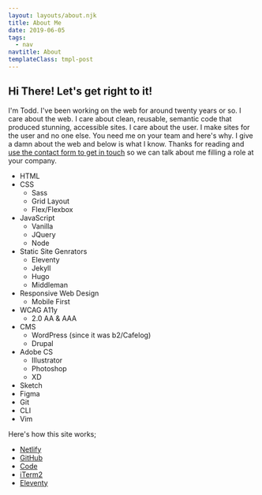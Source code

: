 ```yaml
---
layout: layouts/about.njk
title: About Me
date: 2019-06-05
tags:
  - nav
navtitle: About
templateClass: tmpl-post
---
```


## Hi There! Let's get right to it!

I'm Todd. I've been working on the web for around twenty years or so. I care about the web. I care about clean, reusable, semantic code that produced stunning, accessible sites. I care about the user. I make sites for the user and no one else. You need me on your team and here's why. I give a damn about the web and below is what I know. Thanks for reading and <a href="{{ '/' | url }}/contact">use the contact form to get in touch</a> so we can talk about me filling a role at your company.

* HTML
* CSS
  * Sass
  * Grid Layout
  * Flex/Flexbox
* JavaScript
  * Vanilla
  * JQuery
  * Node
* Static Site Genrators
  * Eleventy
  * Jekyll
  * Hugo
  * Middleman
* Responsive Web Design
  * Mobile First
* WCAG A11y
  * 2.0 AA &amp; AAA
* CMS
  * WordPress (since it was b2/Cafelog)
  * Drupal
* Adobe CS
  * Illustrator
  * Photoshop
  * XD
* Sketch
* Figma
* Git
* CLI
* Vim

Here's how this site works;

* [Netlify](https://netlify.com) 
* [GitHub](https://github.com) 
* [Code](https://code.visualstudio.com/)
* [iTerm2](https://iterm2.com/) 
* [Eleventy](https://11ty.io)
